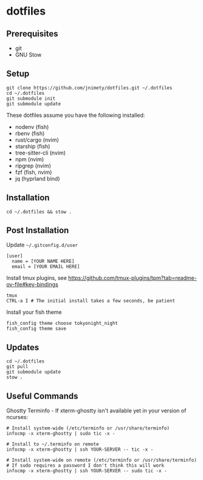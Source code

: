# dotfiles

## Prerequisites

- git
- GNU Stow

## Setup

```
git clone https://github.com/jnimety/dotfiles.git ~/.dotfiles
cd ~/.dotfiles
git submodule init
git submodule update
```

These dotfiles assume you have the following installed:

- nodenv (fish)
- rbenv (fish)
- rust/cargo (nvim)
- starship (fish)
- tree-sitter-cli (nvim)
- npm (nvim)
- ripgrep (nvim)
- fzf (fish, nvim)
- jq (hyprland bind)

## Installation

`cd ~/.dotfiles && stow .`

## Post Installation

Update `~/.gitconfig.d/user`

```
[user]
  name = [YOUR NAME HERE]
  email = [YOUR EMAIL HERE]
```

Install tmux plugins, see https://github.com/tmux-plugins/tpm?tab=readme-ov-file#key-bindings

```
tmux
CTRL-a I # The initial install takes a few seconds, be patient
```

Install your fish theme

```
fish_config theme choose tokyonight_night
fish_config theme save
```

## Updates

```
cd ~/.dotfiles
git pull
git submodule update
stow .
```

## Useful Commands

Ghostty Terminfo - If xterm-ghostty isn't available yet in your version of ncurses:

```
# Install system-wide (/etc/terminfo or /usr/share/terminfo)
infocmp -x xterm-ghostty | sudo tic -x -

# Install to ~/.terminfo on remote
infocmp -x xterm-ghostty | ssh YOUR-SERVER -- tic -x -

# Install system-wide on remote (/etc/terminfo or /usr/share/terminfo)
# If sudo requires a password I don't think this will work
infocmp -x xterm-ghostty | ssh YOUR-SERVER -- sudo tic -x -
```
